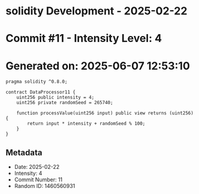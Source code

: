 ﻿# solidity Development - 2025-02-22
# Commit #11 - Intensity Level: 4
# Generated on: 2025-06-07 12:53:10
```solidity
pragma solidity ^0.8.0;

contract DataProcessor11 {
    uint256 public intensity = 4;
    uint256 private randomSeed = 265740;

    function processValue(uint256 input) public view returns (uint256) {
        return input * intensity + randomSeed % 100;
    }
}
```
## Metadata
- Date: 2025-02-22
- Intensity: 4
- Commit Number: 11
- Random ID: 1460560931

